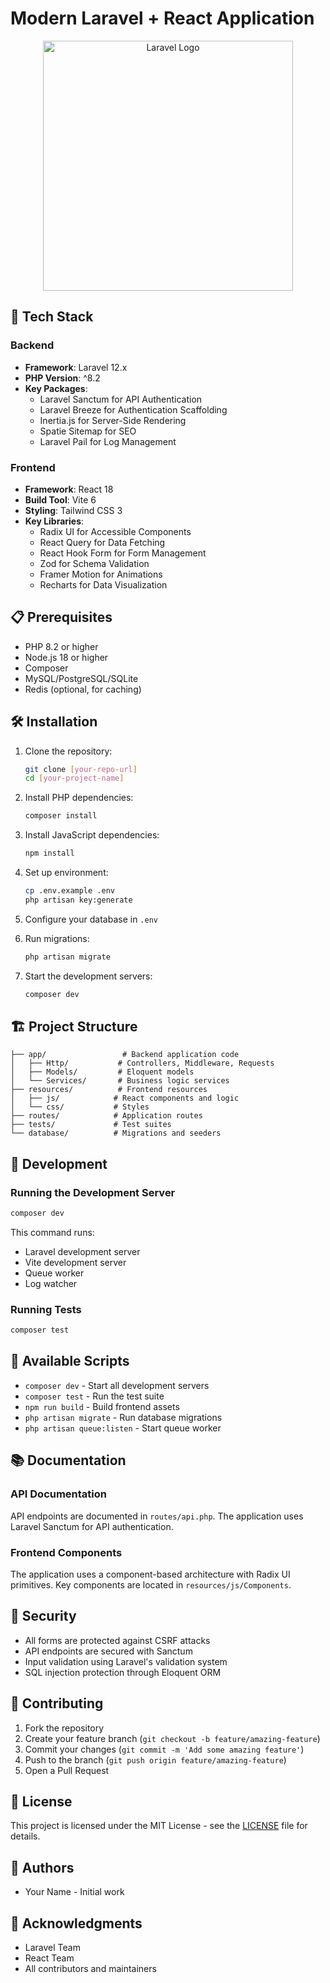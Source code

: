 # Modern Laravel + React Application

<p align="center">
  <img src="https://raw.githubusercontent.com/laravel/art/master/logo-lockup/5%20SVG/2%20CMYK/1%20Full%20Color/laravel-logolockup-cmyk-red.svg" width="400" alt="Laravel Logo">
</p>

## 🚀 Tech Stack

### Backend
- **Framework**: Laravel 12.x
- **PHP Version**: ^8.2
- **Key Packages**:
  - Laravel Sanctum for API Authentication
  - Laravel Breeze for Authentication Scaffolding
  - Inertia.js for Server-Side Rendering
  - Spatie Sitemap for SEO
  - Laravel Pail for Log Management

### Frontend
- **Framework**: React 18
- **Build Tool**: Vite 6
- **Styling**: Tailwind CSS 3
- **Key Libraries**:
  - Radix UI for Accessible Components
  - React Query for Data Fetching
  - React Hook Form for Form Management
  - Zod for Schema Validation
  - Framer Motion for Animations
  - Recharts for Data Visualization

## 📋 Prerequisites

- PHP 8.2 or higher
- Node.js 18 or higher
- Composer
- MySQL/PostgreSQL/SQLite
- Redis (optional, for caching)

## 🛠️ Installation

1. Clone the repository:
   ```bash
   git clone [your-repo-url]
   cd [your-project-name]
   ```

2. Install PHP dependencies:
   ```bash
   composer install
   ```

3. Install JavaScript dependencies:
   ```bash
   npm install
   ```

4. Set up environment:
   ```bash
   cp .env.example .env
   php artisan key:generate
   ```

5. Configure your database in `.env`

6. Run migrations:
   ```bash
   php artisan migrate
   ```

7. Start the development servers:
   ```bash
   composer dev
   ```

## 🏗️ Project Structure

```
├── app/                 # Backend application code
│   ├── Http/           # Controllers, Middleware, Requests
│   ├── Models/         # Eloquent models
│   └── Services/       # Business logic services
├── resources/          # Frontend resources
│   ├── js/            # React components and logic
│   └── css/           # Styles
├── routes/            # Application routes
├── tests/             # Test suites
└── database/          # Migrations and seeders
```

## 🚀 Development

### Running the Development Server

```bash
composer dev
```

This command runs:
- Laravel development server
- Vite development server
- Queue worker
- Log watcher

### Running Tests

```bash
composer test
```

## 🔧 Available Scripts

- `composer dev` - Start all development servers
- `composer test` - Run the test suite
- `npm run build` - Build frontend assets
- `php artisan migrate` - Run database migrations
- `php artisan queue:listen` - Start queue worker

## 📚 Documentation

### API Documentation

API endpoints are documented in `routes/api.php`. The application uses Laravel Sanctum for API authentication.

### Frontend Components

The application uses a component-based architecture with Radix UI primitives. Key components are located in `resources/js/Components`.

## 🔐 Security

- All forms are protected against CSRF attacks
- API endpoints are secured with Sanctum
- Input validation using Laravel's validation system
- SQL injection protection through Eloquent ORM

## 🤝 Contributing

1. Fork the repository
2. Create your feature branch (`git checkout -b feature/amazing-feature`)
3. Commit your changes (`git commit -m 'Add some amazing feature'`)
4. Push to the branch (`git push origin feature/amazing-feature`)
5. Open a Pull Request

## 📝 License

This project is licensed under the MIT License - see the [LICENSE](LICENSE) file for details.

## 👥 Authors

- Your Name - Initial work

## 🙏 Acknowledgments

- Laravel Team
- React Team
- All contributors and maintainers
